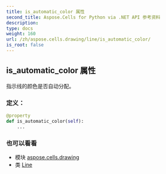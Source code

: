 ```yaml
---
title: is_automatic_color 属性
second_title: Aspose.Cells for Python via .NET API 参考资料
description:
type: docs
weight: 160
url: /zh/aspose.cells.drawing/line/is_automatic_color/
is_root: false
---
```

## is_automatic_color 属性

指示线的颜色是否自动分配。
### 定义：
```python
@property
def is_automatic_color(self):
    ...
```

### 也可以看看
* 模块 [aspose.cells.drawing](../../)
* 类 [Line](/cells/python-net/zh/aspose.cells.drawing/line)
